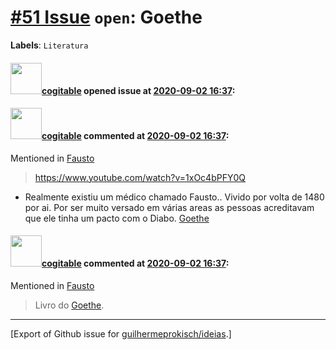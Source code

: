 # [\#51 Issue](https://github.com/guilhermeprokisch/ideias/issues/51) `open`: Goethe
**Labels**: `Literatura`


#### <img src="https://avatars.githubusercontent.com/in/77300?v=4" width="50">[cogitable](https://github.com/apps/cogitable) opened issue at [2020-09-02 16:37](https://github.com/guilhermeprokisch/ideias/issues/51):

 

#### <img src="https://avatars.githubusercontent.com/in/77300?v=4" width="50">[cogitable](https://github.com/apps/cogitable) commented at [2020-09-02 16:37](https://github.com/guilhermeprokisch/ideias/issues/51#issuecomment-685856150):

Mentioned in [Fausto](50#issuecomment-685756438)  
 > https://www.youtube.com/watch?v=1xOc4bPFY0Q

- Realmente existiu um médico chamado Fausto.. Vivido por volta de 1480 por ai. Por ser muito versado em várias areas as pessoas acreditavam que ele tinha um pacto com o Diabo.
[Goethe](51)

#### <img src="https://avatars.githubusercontent.com/in/77300?v=4" width="50">[cogitable](https://github.com/apps/cogitable) commented at [2020-09-02 16:37](https://github.com/guilhermeprokisch/ideias/issues/51#issuecomment-685856348):

Mentioned in [Fausto](50#issuecomment-691046971)  
 > Livro do [Goethe](51).


-------------------------------------------------------------------------------



[Export of Github issue for [guilhermeprokisch/ideias](https://github.com/guilhermeprokisch/ideias).]
